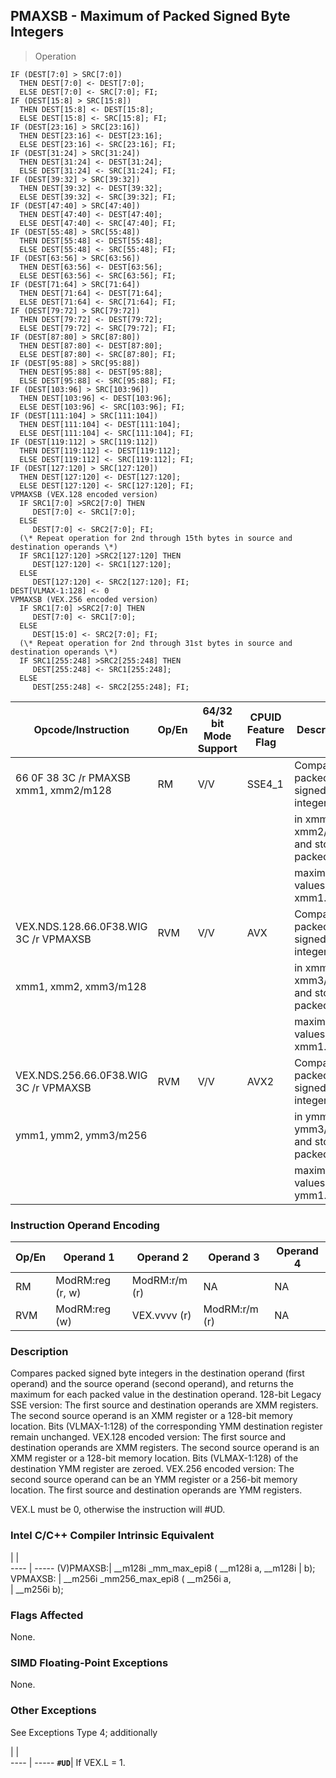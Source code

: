 ## PMAXSB  -  Maximum of Packed Signed Byte Integers

> Operation

``` slim
IF (DEST[7:0] > SRC[7:0])
  THEN DEST[7:0] <- DEST[7:0];
  ELSE DEST[7:0] <- SRC[7:0]; FI;
IF (DEST[15:8] > SRC[15:8])
  THEN DEST[15:8] <- DEST[15:8];
  ELSE DEST[15:8] <- SRC[15:8]; FI;
IF (DEST[23:16] > SRC[23:16])
  THEN DEST[23:16] <- DEST[23:16];
  ELSE DEST[23:16] <- SRC[23:16]; FI;
IF (DEST[31:24] > SRC[31:24])
  THEN DEST[31:24] <- DEST[31:24];
  ELSE DEST[31:24] <- SRC[31:24]; FI;
IF (DEST[39:32] > SRC[39:32])
  THEN DEST[39:32] <- DEST[39:32];
  ELSE DEST[39:32] <- SRC[39:32]; FI;
IF (DEST[47:40] > SRC[47:40])
  THEN DEST[47:40] <- DEST[47:40];
  ELSE DEST[47:40] <- SRC[47:40]; FI;
IF (DEST[55:48] > SRC[55:48])
  THEN DEST[55:48] <- DEST[55:48];
  ELSE DEST[55:48] <- SRC[55:48]; FI;
IF (DEST[63:56] > SRC[63:56])
  THEN DEST[63:56] <- DEST[63:56];
  ELSE DEST[63:56] <- SRC[63:56]; FI;
IF (DEST[71:64] > SRC[71:64])
  THEN DEST[71:64] <- DEST[71:64];
  ELSE DEST[71:64] <- SRC[71:64]; FI;
IF (DEST[79:72] > SRC[79:72])
  THEN DEST[79:72] <- DEST[79:72];
  ELSE DEST[79:72] <- SRC[79:72]; FI;
IF (DEST[87:80] > SRC[87:80])
  THEN DEST[87:80] <- DEST[87:80];
  ELSE DEST[87:80] <- SRC[87:80]; FI;
IF (DEST[95:88] > SRC[95:88])
  THEN DEST[95:88] <- DEST[95:88];
  ELSE DEST[95:88] <- SRC[95:88]; FI;
IF (DEST[103:96] > SRC[103:96])
  THEN DEST[103:96] <- DEST[103:96];
  ELSE DEST[103:96] <- SRC[103:96]; FI;
IF (DEST[111:104] > SRC[111:104])
  THEN DEST[111:104] <- DEST[111:104];
  ELSE DEST[111:104] <- SRC[111:104]; FI;
IF (DEST[119:112] > SRC[119:112])
  THEN DEST[119:112] <- DEST[119:112];
  ELSE DEST[119:112] <- SRC[119:112]; FI;
IF (DEST[127:120] > SRC[127:120])
  THEN DEST[127:120] <- DEST[127:120];
  ELSE DEST[127:120] <- SRC[127:120]; FI;
VPMAXSB (VEX.128 encoded version)
  IF SRC1[7:0] >SRC2[7:0] THEN
     DEST[7:0] <- SRC1[7:0];
  ELSE
     DEST[7:0] <- SRC2[7:0]; FI;
  (\* Repeat operation for 2nd through 15th bytes in source and destination operands \*)
  IF SRC1[127:120] >SRC2[127:120] THEN
     DEST[127:120] <- SRC1[127:120];
  ELSE
     DEST[127:120] <- SRC2[127:120]; FI;
DEST[VLMAX-1:128] <- 0
VPMAXSB (VEX.256 encoded version)
  IF SRC1[7:0] >SRC2[7:0] THEN
     DEST[7:0] <- SRC1[7:0];
  ELSE
     DEST[15:0] <- SRC2[7:0]; FI;
  (\* Repeat operation for 2nd through 31st bytes in source and destination operands \*)
  IF SRC1[255:248] >SRC2[255:248] THEN
     DEST[255:248] <- SRC1[255:248];
  ELSE
     DEST[255:248] <- SRC2[255:248]; FI;

```

 Opcode/Instruction                   | Op/En| 64/32 bit Mode Support| CPUID Feature Flag| Description                           
 ---  | --- | --- | --- | ---
 66 0F 38 3C /r PMAXSB xmm1, xmm2/m128| RM   | V/V                   | SSE4_1            | Compare packed signed byte integers   
                                      |      |                       |                   | in xmm1 and xmm2/m128 and store packed
                                      |      |                       |                   | maximum values in xmm1.               
 VEX.NDS.128.66.0F38.WIG 3C /r VPMAXSB| RVM  | V/V                   | AVX               | Compare packed signed byte integers   
 xmm1, xmm2, xmm3/m128                |      |                       |                   | in xmm2 and xmm3/m128 and store packed
                                      |      |                       |                   | maximum values in xmm1.               
 VEX.NDS.256.66.0F38.WIG 3C /r VPMAXSB| RVM  | V/V                   | AVX2              | Compare packed signed byte integers   
 ymm1, ymm2, ymm3/m256                |      |                       |                   | in ymm2 and ymm3/m128 and store packed
                                      |      |                       |                   | maximum values in ymm1.               

### Instruction Operand Encoding
 Op/En| Operand 1       | Operand 2    | Operand 3    | Operand 4
 ---  | --- | --- | --- | ---
 RM   | ModRM:reg (r, w)| ModRM:r/m (r)| NA           | NA       
 RVM  | ModRM:reg (w)   | VEX.vvvv (r) | ModRM:r/m (r)| NA       

### Description
Compares packed signed byte integers in the destination operand (first operand)
and the source operand (second operand), and returns the maximum for each packed
value in the destination operand. 128-bit Legacy SSE version: The first source
and destination operands are XMM registers. The second source operand is an
XMM register or a 128-bit memory location. Bits (VLMAX-1:128) of the corresponding
YMM destination register remain unchanged. VEX.128 encoded version: The first
source and destination operands are XMM registers. The second source operand
is an XMM register or a 128-bit memory location. Bits (VLMAX-1:128) of the destination
YMM register are zeroed. VEX.256 encoded version: The second source operand
can be an YMM register or a 256-bit memory location. The first source and destination
operands are YMM registers.

<aside class="notification">
VEX.L must be 0, otherwise the instruction will #UD.
</aside>



### Intel C/C++ Compiler Intrinsic Equivalent
   | |  
---- | -----
 (V)PMAXSB:| __m128i _mm_max_epi8 ( __m128i a, __m128i
           | b);                                      
 VPMAXSB:  | __m256i _mm256_max_epi8 ( __m256i a,     
           | __m256i b);                              

### Flags Affected
None.


### SIMD Floating-Point Exceptions
None.


### Other Exceptions
See Exceptions Type 4; additionally

   | |  
---- | -----
 **``#UD``**| If VEX.L = 1.
